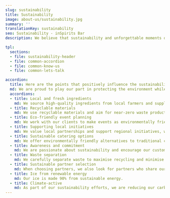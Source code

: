 ```yaml
---
slug: sustainability
title: Sustainability
image: about-us/sustainability.jpg
summary: ''
translationKey: sustainability
seo: Sustainability - inSpirits Bar
description: We believe that sustainability and unforgettable moments do not stand in each other’s way!…

tpl:
  sections:
  - file: sustainability-header
  - file: common-accordion
  - file: common-know-us
  - file: common-lets-talk

accordion:
  title: Here are the points that positively influence the sustainability of our events
  md: We are proud to play our part in protecting the environment while creating unforgettable moments. 🌿🍹
  accordions:
  - title: Local and fresh ingredients
    md: We source high-quality ingredients from local farmers and suppliers, which reduces transport distances and supports the local economy.
  - title: Recyclable materials
    md: We use recyclable materials and aim for near-zero waste production.
  - title: Eco-friendly event planning
    md: We work with our clients to make events as environmentally friendly as possible by ensuring that all materials used can be reused or recycled.
  - title: Supporting local initiatives
    md: We value local partnerships and support regional initiatives, which strengthens the community and protects the environment1.
  - title: Sustainable catering options
    md: We offer environmentally friendly alternatives to traditional catering, which reduces the amount of waste and minimises environmental impact.
  - title: Awareness and commitment
    md: We are passionate about sustainability and encourage our customers to make environmentally conscious choices1.
  - title: Waste separation
    md: We carefully separate waste to maximise recycling and minimise environmental impact.
  - title: Sustainable partner selection
    md: When choosing partners, we also look for partners who share our views on sustainability.
  - title: Ice from renewable energy
    md: Our ice is made 90% from sustainable energy.
  - title: Climate-active
    md: As part of our sustainability efforts, we are reducing our carbon footprint and compensating for unavoidable emissions by supporting reforestation initiatives.
---
```

